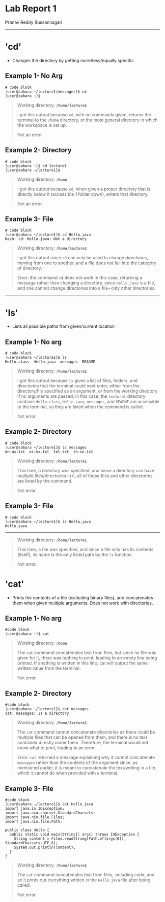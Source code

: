 # **Lab Report 1**

Pranav Reddy Bussannagari
***

# 'cd'

* Changes the directory by getting more/less/equally specific

## Example 1- No Arg

```
# code block
[user@sahara ~/lecture1/messages]$ cd
[user@sahara ~]$ 
```
> Working directory: **`/home/lecture1`**
> 
> I got this output because `cd`, with no commands given, returns the terminal to the `/home` directory, or the most general directory in which the workspace is set up.
> 
> Not an error


## Example 2- Directory

```
# code block
[user@sahara ~]$ cd lecture1
[user@sahara ~/lecture1]$ 
```
> Working directory: **`/home`**
> 
> I got this output because `cd`, when given a proper directory that is directly below it (accessible 1 folder down), enters that directory.
> 
> Not an error.


## Example 3- File

```
# code block
[user@sahara ~/lecture1]$ cd Hello.java
bash: cd: Hello.java: Not a directory
```
> Working directory: **`/home/lecture1`**
> 
> I got this output since `cd` can only be used to change *directories*, moving from one to another, and a file does not fall into the category of directory.
> 
> Error: the command `cd` does not work in this case, returning a message rather than changing a directory, since `Hello.java` is a file, and one cannot change directories into a file– only other directories.

***


# 'ls'

* Lists all possible paths from given/current location

## Example 1- No arg

```
# code block
[user@sahara ~/lecture1]$ ls
Hello.class  Hello.java  messages  README
```
> Working directory: **`/home/lecture1`**
>
> I got this output because `ls` gives a list of files, folders, and directories that the terminal could next enter, either from the directory/file specified as an argument, or from the working directory if no arguments are passed. In this case, the `lecture1` directory contains `Hello.class`,  `Hello.java`,  `messages`,  and `README` are accessible to the terminal, so they are listed when the command is called.
>
> Not error.


## Example 2- Directory

```
# code block
[user@sahara ~/lecture1]$ ls messages
en-us.txt  es-mx.txt  tel.txt  zh-cn.txt
```
> Working directory: **`/home/lecture1`**
>
> This time, a directory was specified, and since a directory can have multiple files/directories in it, all of those files and other directories are listed by the command.
>
> Not error.


## Example 3- File

```
# code block
[user@sahara ~/lecture1]$ ls Hello.java 
Hello.java
```

***
> Working directory: **`/home/lecture1`**
>
> This time, a file was specified, and since a file only has its contents (itself), its name is the only listed path by the `ls` function.
>
> Not error.


# 'cat'

* Prints the contents of a file (excluding binary files), and concatenates them when given multiple arguments. Does not work with directories.

## Example 1- No arg

```
#code block
[user@sahara ~]$ cat 

```
> Working directory: **`/home`**
>
> The `cat` command concatenates text from files, but since no file was given for it, there was nothing to print, leading to an empty line being printed. If anything is written in this line, cat will output the same written value from the terminal.
>
> Not error.


## Example 2- Directory

```
#code block
[user@sahara ~/lecture1]$ cat messages
cat: messages: Is a directory
```
> Working directory: **`/home/lecture1`**
>
> The `cat` command cannot concatenate directories as there could be multiple files that can be opened from them, and there is no text contained directly under them. Therefore, the terminal would not know what to print, leading to an error.
>
> Error: `cat` returned a message explaining why it cannot concatenate `messages` rather than the contents of the argument since, as mentioned earlier, it is meant to concatenate the text/writing in a file, which it cannot do when provided with a terminal.


## Example 3- File

```
#code block
[user@sahara ~/lecture1]$ cat Hello.java
import java.io.IOException;
import java.nio.charset.StandardCharsets;
import java.nio.file.Files;
import java.nio.file.Path;

public class Hello {
  public static void main(String[] args) throws IOException {
    String content = Files.readString(Path.of(args[0]), StandardCharsets.UTF_8);    
    System.out.println(content);
  }
}
```
> Working directory: **`/home/lecture1`**
>
> The `cat` command concatenates text from files, including code, and so it prints out everything written in the `Hello.java` file after being called.
>
> Not error.
